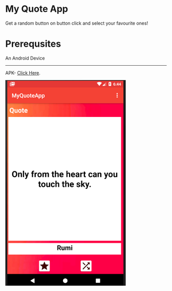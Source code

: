 # My Quote App
Get a random button on button click and select your favourite ones!

# Prerequsites
An Android Device

____________________________________________________________________________________________________________


APK- [Click Here](https://drive.google.com/open?id=1-GX7hLlJRtCJeISkLI1GZvYp0eCR2iZT).

![Main Activity](https://github.com/bharatgupta99/MyQuoteApp/blob/master/app/src/main/Q1.PNG)

